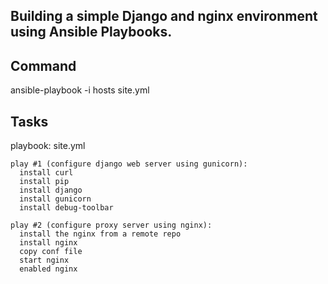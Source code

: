 Building a simple Django and nginx environment using Ansible Playbooks.
----

## Command

  ansible-playbook -i hosts site.yml

## Tasks

  playbook: site.yml
  
    play #1 (configure django web server using gunicorn):
      install curl
      install pip
      install django
      install gunicorn
      install debug-toolbar
  
    play #2 (configure proxy server using nginx):
      install the nginx from a remote repo
      install nginx
      copy conf file
      start nginx
      enabled nginx
